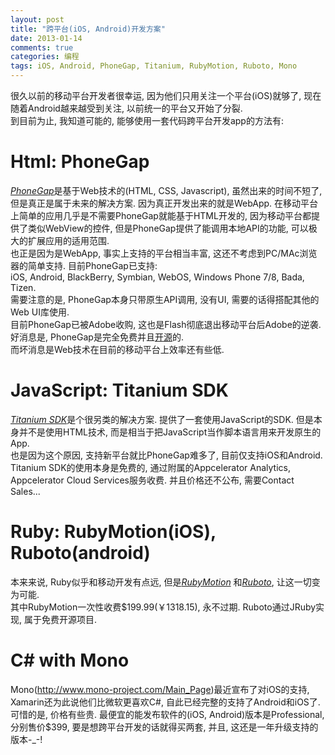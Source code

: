 ```yaml
---
layout: post
title: "跨平台(iOS, Android)开发方案"
date: 2013-01-14
comments: true
categories: 编程
tags: iOS, Android, PhoneGap, Titanium, RubyMotion, Ruboto, Mono 
---
```


很久以前的移动平台开发者很幸运, 因为他们只用关注一个平台(iOS)就够了, 现在随着Android越来越受到关注, 以前统一的平台又开始了分裂.  
到目前为止, 我知道可能的, 能够使用一套代码跨平台开发app的方法有:  
<!-- more -->

# Html: PhoneGap
[*PhoneGap*](http://phonegap.com/)是基于Web技术的(HTML, CSS, Javascript), 虽然出来的时间不短了, 但是真正是属于未来的解决方案.  因为真正开发出来的就是WebApp.    在移动平台上简单的应用几乎是不需要PhoneGap就能基于HTML开发的, 因为移动平台都提供了类似WebView的控件,  但是PhoneGap提供了能调用本地API的功能, 可以极大的扩展应用的适用范围.  
也正是因为是WebApp, 事实上支持的平台相当丰富, 这还不考虑到PC/MAc浏览器的简单支持.  目前PhoneGap已支持:  
iOS, Android, BlackBerry, Symbian, WebOS, Windows Phone 7/8, Bada, Tizen.  
需要注意的是, PhoneGap本身只带原生API调用, 没有UI, 需要的话得搭配其他的Web UI库使用.  
目前PhoneGap已被Adobe收购, 这也是Flash彻底退出移动平台后Adobe的逆袭.  
好消息是, PhoneGap是完全免费并且[开源](https://github.com/phonegap/phonegap)的.  
而坏消息是Web技术在目前的移动平台上效率还有些低.  

# JavaScript: Titanium SDK
[*Titanium SDK*](http://www.appcelerator.com/platform/titanium-sdk/)是个很另类的解决方案.  提供了一套使用JavaScript的SDK.  但是本身并不是使用HTML技术, 而是相当于把JavaScript当作脚本语言用来开发原生的App.  
也是因为这个原因, 支持新平台就比PhoneGap难多了, 目前仅支持iOS和Android.  
Titanium SDK的使用本身是免费的, 通过附属的Appcelerator Analytics, Appcelerator Cloud Services服务收费.  并且价格还不公布, 需要Contact Sales...

# Ruby: RubyMotion(iOS), Ruboto(android)
本来来说, Ruby似乎和移动开发有点远, 但是[*RubyMotion*](http://www.rubymotion.com/)
和[*Ruboto*](http://ruboto.org/), 让这一切变为可能.  
其中RubyMotion一次性收费$199.99(￥1318.15), 永不过期.  Ruboto通过JRuby实现, 属于免费开源项目.  

# C# with Mono
Mono(http://www.mono-project.com/Main_Page)最近宣布了对iOS的支持, Xamarin还为此说他们比微软更喜欢C#, 自此已经完整的支持了Android和iOS了.  
可惜的是, 价格有些贵.  最便宜的能发布软件的(iOS, Android)版本是Professional, 分别售价$399, 要是想跨平台开发的话就得买两套, 并且, 这还是一年升级支持的版本-_-!
